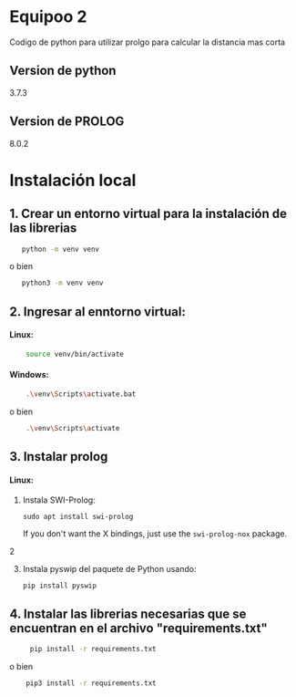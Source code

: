 # Equipoo 2
Codigo de python para utilizar prolgo para calcular la distancia mas corta

 ## Version de python
  3.7.3
  ## Version de PROLOG
  8.0.2

 # Instalación local  

## 1. Crear un entorno virtual para la instalación de las librerias

~~~bash  
   python -m venv venv
~~~
o bien  

~~~bash  
   python3 -m venv venv
~~~

    
## 2. Ingresar al enntorno virtual:

#### Linux:

~~~bash 
    source venv/bin/activate
~~~

#### Windows:

~~~bash  
    .\venv\Scripts\activate.bat
~~~
 o bien 

~~~bash  
    .\venv\Scripts\activate  
~~~

## 3. Instalar prolog 


#### Linux:

1) Instala SWI-Prolog:
    ```
    sudo apt install swi-prolog
    ```
    If you don't want the X bindings, just use the `swi-prolog-nox` package.

2

3) Instala pyswip del paquete de Python usando:
    ```
    pip install pyswip
    ```

## 4. Instalar las librerias necesarias que se encuentran en el archivo "requirements.txt"

~~~bash  
     pip install -r requirements.txt
~~~

o bien 

~~~bash  
    pip3 install -r requirements.txt
~~~

 
